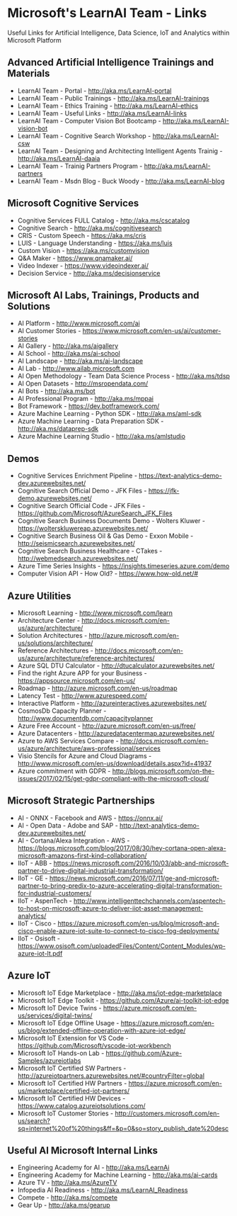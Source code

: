 # Microsoft's LearnAI Team - Links
Useful Links for Artificial Intelligence, Data Science, IoT and Analytics within Microsoft Platform

## Advanced Artificial Intelligence Trainings and Materials
+ LearnAI Team - Portal - http://aka.ms/LearnAI-portal
+ LearnAI Team - Public Trainings - http://aka.ms/LearnAI-trainings
+ LearnAI Team - Ethics Training - http://aka.ms/LearnAI-ethics
+ LearnAI Team - Useful Links - http://aka.ms/LearnAI-links
+ LearnAI Team - Computer Vision Bot Bootcamp - http://aka.ms/LearnAI-vision-bot 
+ LearnAI Team - Cognitive Search Workshop - http://aka.ms/LearnAI-csw
+ LearnAI Team - Designing and Architecting Intelligent Agents Trainig - http://aka.ms/LearnAI-daaia 
+ LearnAI Team - Trainig Partners Program - http://aka.ms/LearnAI-partners
+ LearnAI Team - Msdn Blog - Buck Woody - http://aka.ms/LearnAI-blog

## Microsoft Cognitive Services
+ Cognitive Services FULL Catalog - http://aka.ms/cscatalog 
+ Cognitive Search - http://aka.ms/cognitivesearch
+ CRIS - Custom Speech - https://aka.ms/cris
+ LUIS - Language Understanding - https://aka.ms/luis
+ Custom Vision - https://aka.ms/customvision
+ Q&A Maker - https://www.qnamaker.ai/
+ Video Indexer - https://www.videoindexer.ai/
+ Decision Service - http://aka.ms/decisionservice

## Microsoft AI Labs, Trainings, Products and Solutions
+ AI Platform - http://www.microsoft.com/ai
+ AI Customer Stories - https://www.microsoft.com/en-us/ai/customer-stories 
+ AI Gallery - http://aka.ms/aigallery
+ AI School - http://aka.ms/ai-school
+ AI Landscape - http://aka.ms/ai-landscape
+ AI Lab - http://www.ailab.microsoft.com 
+ AI Open Methodology - Team Data Science Process - http://aka.ms/tdsp
+ AI Open Datasets - http://msropendata.com/
+ AI Bots - http://aka.ms/bot
+ AI Professional Program - http://aka.ms/mppai
+ Bot Framework - https://dev.botframework.com/
+ Azure Machine Learning - Python SDK - http://aka.ms/aml-sdk
+ Azure Machine Learning - Data Preparation SDK - http://aka.ms/dataprep-sdk
+ Azure Machine Learning Studio - http://aka.ms/amlstudio


## Demos
+ Cognitive Services Enrichment Pipeline - https://text-analytics-demo-dev.azurewebsites.net/
+ Cognitive Search Official Demo - JFK Files - https://jfk-demo.azurewebsites.net/
+ Cognitive Search Official Code - JFK Files - https://github.com/Microsoft/AzureSearch_JFK_Files
+ Cognitive Search Business Documents Demo - Wolters Kluwer - https://wolterskluwereap.azurewebsites.net/
+ Cognitive Search Business Oil & Gas Demo - Exxon Mobile - http://seismicsearch.azurewebsites.net/
+ Cognitive Search Business Healthcare - CTakes - http://webmedsearch.azurewebsites.net/
+ Azure Time Series Insights - https://insights.timeseries.azure.com/demo
+ Computer Vision API - How Old? - https://www.how-old.net/#

## Azure Utilities 
+ Microsoft Learning - http://www.microsoft.com/learn
+ Architecture Center - http://docs.microsoft.com/en-us/azure/architecture/
+ Solution Architectures - http://azure.microsoft.com/en-us/solutions/architecture/
+ Reference Architectures - http://docs.microsoft.com/en-us/azure/architecture/reference-architectures/
+ Azure SQL DTU Calculator - http://dtucalculator.azurewebsites.net/
+ Find the right Azure APP for your Business - https://appsource.microsoft.com/en-us/
+ Roadmap - http://azure.microsoft.com/en-us/roadmap
+ Latency Test - http://www.azurespeed.com/
+ Interactive Platform - http://azureinteractives.azurewebsites.net/
+ CosmosDb Capacity Planner - http://www.documentdb.com/capacityplanner
+ Azure Free Account - http://azure.microsoft.com/en-us/free/
+ Azure Datacenters - http://azuredatacentermap.azurewebsites.net/
+ Azure to AWS Services Compare - http://docs.microsoft.com/en-us/azure/architecture/aws-professional/services
+ Visio Stencils for Azure and Cloud Diagrams - http://www.microsoft.com/en-us/download/details.aspx?id=41937
+ Azure commitment with GDPR - http://blogs.microsoft.com/on-the-issues/2017/02/15/get-gdpr-compliant-with-the-microsoft-cloud/


## Microsoft Strategic Partnerships
+ AI - ONNX - Facebook and AWS - https://onnx.ai/
+ AI - Open Data - Adobe and SAP - http://text-analytics-demo-dev.azurewebsites.net/
+ AI - Cortana/Alexa Integration - AWS - https://blogs.microsoft.com/blog/2017/08/30/hey-cortana-open-alexa-microsoft-amazons-first-kind-collaboration/
+ IIoT - ABB - https://news.microsoft.com/2016/10/03/abb-and-microsoft-partner-to-drive-digital-industrial-transformation/
+ IIoT - GE - https://news.microsoft.com/2016/07/11/ge-and-microsoft-partner-to-bring-predix-to-azure-accelerating-digital-transformation-for-industrial-customers/
+ IIoT - AspenTech - http://www.intelligenttechchannels.com/aspentech-to-host-on-microsoft-azure-to-deliver-iiot-asset-management-analytics/
+ IIoT - Cisco - https://azure.microsoft.com/en-us/blog/microsoft-and-cisco-enable-azure-iot-suite-to-connect-to-cisco-fog-deployments/
+ IIoT - Osisoft - https://www.osisoft.com/uploadedFiles/Content/Content_Modules/wp-azure-iot-lt.pdf


## Azure IoT
+ Microsoft IoT Edge Marketplace -  http://aka.ms/iot-edge-marketplace
+ Microsoft IoT Edge Toolkit - https://github.com/Azure/ai-toolkit-iot-edge
+ Microsoft IoT Device Twins - https://azure.microsoft.com/en-us/services/digital-twins/
+ Microsoft IoT Edge Offline Usage - https://azure.microsoft.com/en-us/blog/extended-offline-operation-with-azure-iot-edge/
+ Microsoft IoT Extension for VS Code - https://github.com/Microsoft/vscode-iot-workbench
+ Microsoft IoT Hands-on Lab - https://github.com/Azure-Samples/azureiotlabs
+ Microsoft IoT Certified SW Partners - http://azureiotpartners.azurewebsites.net/#countryFilter=global
+ Microsoft IoT Certified HW Partners - https://azure.microsoft.com/en-us/marketplace/certified-iot-partners/
+ Microsoft IoT Certified HW Devices - https://www.catalog.azureiotsolutions.com/
+ Microsoft IoT Customer Stories - http://customers.microsoft.com/en-us/search?sq=internet%20of%20things&ff=&p=0&so=story_publish_date%20desc

## Useful AI Microsoft Internal Links
+ Engineering Academy for AI - http://aka.ms/LearnAi
+ Engineering Academy for Machine Learning - http://aka.ms/ai-cards
+ Azure TV - http://aka.ms/AzureTV
+ Infopedia AI Readiness - http://aka.ms/LearnAI_Readiness
+ Compete - http://aka.ms/compete
+ Gear Up - http://aka.ms/gearup
